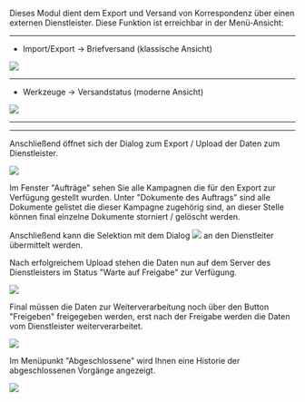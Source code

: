 Dieses Modul dient dem Export und Versand von Korrespondenz über einen externen Dienstleister. Diese Funktion ist erreichbar in der Menü-Ansicht: 


----------


 - Import/Export → Briefversand (klassische Ansicht)

![](http://xpecto.github.io/docs/xpecto/Import_Export/E-Brief/E-Brief_Menue_Klassik.png)


----------


 - Werkzeuge → Versandstatus (moderne Ansicht)

![](http://xpecto.github.io/docs/xpecto/Import_Export/E-Brief/E-Brief_Menue_Modern.png)


----------


----------


Anschließend öffnet sich der Dialog zum Export / Upload der Daten zum Dienstleister.

![](http://xpecto.github.io/docs/xpecto/Import_Export/E-Brief/E-Brief_Statusanzeige.png)


Im Fenster "Aufträge" sehen Sie  alle Kampagnen die für den Export zur Verfügung gestellt wurden. 
Unter "Dokumente des Auftrags" sind alle Dokumente gelistet die dieser Kampagne zugehörig sind, 
an dieser Stelle können final einzelne Dokumente storniert / gelöscht werden. 

Anschließend kann die Selektion mit dem Dialog ![](http://xpecto.github.io/docs/xpecto/Import_Export/E-Brief/Dokumente_Hochladen.png) an den Dienstleiter übermittelt werden. 

Nach erfolgreichem Upload stehen die Daten nun auf dem Server des Dienstleisters im Status "Warte auf Freigabe" zur Verfügung.

![](http://xpecto.github.io/docs/xpecto/Import_Export/E-Brief/Warten_auf_Freigabe.png)

Final müssen die Daten zur Weiterverarbeitung noch über den Button "Freigeben" freigegeben werden, erst nach der Freigabe werden die Daten vom Dienstleister weiterverarbeitet.

![](http://xpecto.github.io/docs/xpecto/Import_Export/E-Brief/Warten_auf_Freigabe1.png)

Im Menüpunkt "Abgeschlossene" wird Ihnen eine Historie der abgeschlossenen Vorgänge angezeigt. 

![](http://xpecto.github.io/docs/xpecto/Import_Export/E-Brief/Abgeschlossen.gif)


